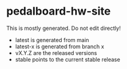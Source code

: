 # pedalboard-hw-site

This is mostly generated. Do not edit directly!

* latest is generated from main
* latest-x is generated from branch x
* vX.Y.Z are the released versions
* stable points to the current stable release
